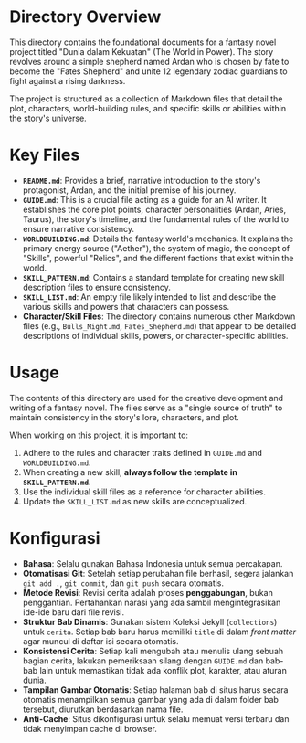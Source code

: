 # Directory Overview

This directory contains the foundational documents for a fantasy novel project titled "Dunia dalam Kekuatan" (The World in Power). The story revolves around a simple shepherd named Ardan who is chosen by fate to become the "Fates Shepherd" and unite 12 legendary zodiac guardians to fight against a rising darkness.

The project is structured as a collection of Markdown files that detail the plot, characters, world-building rules, and specific skills or abilities within the story's universe.

# Key Files

*   **`README.md`**: Provides a brief, narrative introduction to the story's protagonist, Ardan, and the initial premise of his journey.
*   **`GUIDE.md`**: This is a crucial file acting as a guide for an AI writer. It establishes the core plot points, character personalities (Ardan, Aries, Taurus), the story's timeline, and the fundamental rules of the world to ensure narrative consistency.
*   **`WORLDBUILDING.md`**: Details the fantasy world's mechanics. It explains the primary energy source ("Aether"), the system of magic, the concept of "Skills", powerful "Relics", and the different factions that exist within the world.
*   **`SKILL_PATTERN.md`**: Contains a standard template for creating new skill description files to ensure consistency.
*   **`SKILL_LIST.md`**: An empty file likely intended to list and describe the various skills and powers that characters can possess.
*   **Character/Skill Files**: The directory contains numerous other Markdown files (e.g., `Bulls_Might.md`, `Fates_Shepherd.md`) that appear to be detailed descriptions of individual skills, powers, or character-specific abilities.

# Usage

The contents of this directory are used for the creative development and writing of a fantasy novel. The files serve as a "single source of truth" to maintain consistency in the story's lore, characters, and plot.

When working on this project, it is important to:
1.  Adhere to the rules and character traits defined in `GUIDE.md` and `WORLDBUILDING.md`.
2.  When creating a new skill, **always follow the template in `SKILL_PATTERN.md`**.
3.  Use the individual skill files as a reference for character abilities.
4.  Update the `SKILL_LIST.md` as new skills are conceptualized.

# Konfigurasi

- **Bahasa**: Selalu gunakan Bahasa Indonesia untuk semua percakapan.
- **Otomatisasi Git**: Setelah setiap perubahan file berhasil, segera jalankan `git add .`, `git commit`, dan `git push` secara otomatis.
- **Metode Revisi**: Revisi cerita adalah proses **penggabungan**, bukan penggantian. Pertahankan narasi yang ada sambil mengintegrasikan ide-ide baru dari file revisi.
- **Struktur Bab Dinamis**: Gunakan sistem Koleksi Jekyll (`collections`) untuk `cerita`. Setiap bab baru harus memiliki `title` di dalam *front matter* agar muncul di daftar isi secara otomatis.
- **Konsistensi Cerita**: Setiap kali mengubah atau menulis ulang sebuah bagian cerita, lakukan pemeriksaan silang dengan `GUIDE.md` dan bab-bab lain untuk memastikan tidak ada konflik plot, karakter, atau aturan dunia.
- **Tampilan Gambar Otomatis**: Setiap halaman bab di situs harus secara otomatis menampilkan semua gambar yang ada di dalam folder bab tersebut, diurutkan berdasarkan nama file.
- **Anti-Cache**: Situs dikonfigurasi untuk selalu memuat versi terbaru dan tidak menyimpan cache di browser.

<!-- 
### Fitur Gambar (Nonaktif Sementara)
- **Prompt Gambar**: Untuk setiap bab atau konten cerita baru, selalu buat dan sisipkan prompt gambar yang relevan sebagai catatan penulis tersembunyi (`{% comment %}`).
- **Prompt Granular**: Alih-alih satu prompt per bab, sisipkan prompt gambar tersembunyi setelah setiap paragraf atau adegan kunci untuk memberikan panduan visual yang detail.
- **Sinkronisasi Prompt**: Jika sebuah bab cerita ditulis ulang atau diubah, prompt gambar yang ada di dalamnya juga harus diperbarui untuk mencerminkan perubahan cerita.
-->
